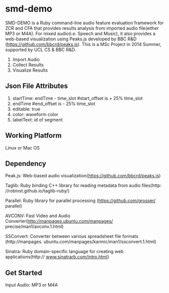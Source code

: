 smd-demo
========
SMD-DEMO is a Ruby command-line audio feature evaluation framework for ZCR and CFA that provides results analysis from imported audio file(either MP3 or M4A). For mixed audio(i.e. Speech and Music), it also provides a web-based visualization using Peaks.js developed by BBC R&amp;D (https://github.com/bbcrd/peaks.js). This is a MSc Project in 2014 Summer, supported by UCL CS & BBC R&amp;D.

1. Import Audio
2. Collect Results
3. Visualize Results


Json File Attributes
-----------
1. startTime: endTime - time_slot #start_offset is + 25% time_slot 
2. endTime #end_offset is - 25% time_slot
3. editable: true 
4. color: waveform color
5. labelText: id of segment


Working Platform
----------
Linux or Mac OS

Dependency
-----------
Peak.js: Web-based audio visualization(https://github.com/bbcrd/peaks.js)

Taglib: Ruby binding C++ library for reading metadata from audio files(http:
//robinst.github.io/taglib-ruby/)

Parallel: Ruby library for parallel processing (https://github.com/grosser/
parallel)

AVCONV: Fast Video and Audio Converter(http://manpages.ubuntu.com/manpages/
precise/man1/avconv.1.html)

SSConvert: Converter between various spreadsheet file formats (http://manpages.
ubuntu.com/manpages/karmic/man1/ssconvert.1.html)


Sinatra: Ruby domain-specific language for creating web applications(http://
www.sinatrarb.com/intro.html)

Get Started
-------------
Input Audio: MP3 or M4A

